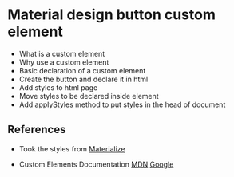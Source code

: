 # Material design button custom element

- What is a custom element
- Why use a custom element
- Basic declaration of a custom element
- Create the button and declare it in html
- Add styles to html page
- Move styles to be declared inside element
- Add applyStyles method to put styles in the head of document

## References
- Took the styles from [Materialize](http://materializecss.com/buttons.html)

- Custom Elements Documentation
  [MDN](https://developer.mozilla.org/en-US/docs/Web/Web_Components/Custom_Elements) 
  [Google](https://developers.google.com/web/fundamentals/web-components/customelements)